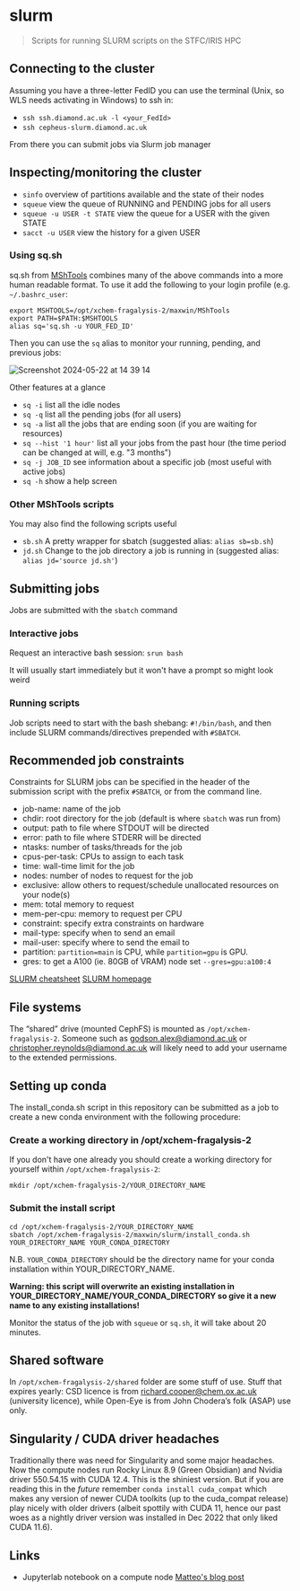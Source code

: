 # slurm

> Scripts for running SLURM scripts on the STFC/IRIS HPC

## Connecting to the cluster

Assuming you have a three-letter FedID you can use the terminal (Unix, so WLS needs activating in Windows) to ssh in:

- `ssh ssh.diamond.ac.uk -l <your_FedId>` 
- `ssh cepheus-slurm.diamond.ac.uk`
 
From there you can submit jobs via Slurm job manager

## Inspecting/monitoring the cluster

- `sinfo` overview of partitions available and the state of their nodes
- `squeue` view the queue of RUNNING and PENDING jobs for all users
- `squeue -u USER -t STATE` view the queue for a USER with the given STATE
- `sacct -u USER` view the history for a given USER

### Using sq.sh

sq.sh from [MShTools](https://github.com/mwinokan/MShTools) combines many of the above commands into a more human readable format. To use it add the following to your login profile (e.g. `~/.bashrc_user`:

```
export MSHTOOLS=/opt/xchem-fragalysis-2/maxwin/MShTools
export PATH=$PATH:$MSHTOOLS
alias sq='sq.sh -u YOUR_FED_ID'
```

Then you can use the `sq` alias to monitor your running, pending, and previous jobs:

![Screenshot 2024-05-22 at 14 39 14](https://github.com/xchem/slurm/assets/36866506/0716f3fc-6867-4281-9526-c445dd05d893)

Other features at a glance

- `sq -i` list all the idle nodes
- `sq -q` list all the pending jobs (for all users)
- `sq -a` list all the jobs that are ending soon (if you are waiting for resources)
- `sq --hist '1 hour'` list all your jobs from the past hour (the time period can be changed at will, e.g. "3 months")
- `sq -j JOB_ID` see information about a specific job (most useful with active jobs)
- `sq -h` show a help screen

### Other MShTools scripts

You may also find the following scripts useful

- `sb.sh` A pretty wrapper for sbatch (suggested alias: `alias sb=sb.sh`)
- `jd.sh` Change to the job directory a job is running in (suggested alias: `alias jd='source jd.sh'`)

## Submitting jobs

Jobs are submitted with the `sbatch` command

### Interactive jobs

Request an interactive bash session: `srun bash`

It will usually start immediately but it won't have a prompt so might look weird

### Running scripts

Job scripts need to start with the bash shebang: `#!/bin/bash`, and then include SLURM commands/directives prepended with `#SBATCH`.

## Recommended job constraints

Constraints for SLURM jobs can be specified in the header of the submission script with the prefix `#SBATCH`, or from the command line.

- job-name: name of the job
- chdir: root directory for the job (default is where `sbatch` was run from)
- output: path to file where STDOUT will be directed
- error: path to file where STDERR will be directed
- ntasks: number of tasks/threads for the job
- cpus-per-task: CPUs to assign to each task
- time: wall-time limit for the job
- nodes: number of nodes to request for the job
- exclusive: allow others to request/schedule unallocated resources on your node(s)
- mem: total memory to request
- mem-per-cpu: memory to request per CPU
- constraint: specify extra constraints on hardware
- mail-type: specify when to send an email
- mail-user: specify where to send the email to
- partition: `partition=main` is CPU, while `partition=gpu` is GPU.
- gres: to get a A100 (ie. 80GB of VRAM) node set `--gres=gpu:a100:4`

[SLURM cheatsheet](https://slurm.schedmd.com/pdfs/summary.pdf)
[SLURM homepage](https://slurm.schedmd.com/documentation.html)

## File systems
 
The “shared” drive (mounted CephFS) is mounted as `/opt/xchem-fragalysis-2`.
Someone such as godson.alex@diamond.ac.uk or christopher.reynolds@diamond.ac.uk will likely need to add your username to the extended permissions.

## Setting up conda

The install_conda.sh script in this repository can be submitted as a job to create a new conda environment with the following procedure:

### Create a working directory in /opt/xchem-fragalysis-2

If you don't have one already you should create a working directory for yourself within `/opt/xchem-fragalysis-2`:

```
mkdir /opt/xchem-fragalysis-2/YOUR_DIRECTORY_NAME
```

### Submit the install script

```
cd /opt/xchem-fragalysis-2/YOUR_DIRECTORY_NAME
sbatch /opt/xchem-fragalysis-2/maxwin/slurm/install_conda.sh YOUR_DIRECTORY_NAME YOUR_CONDA_DIRECTORY
```

N.B. `YOUR_CONDA_DIRECTORY` should be the directory name for your conda installation within YOUR_DIRECTORY_NAME.

**Warning: this script will overwrite an existing installation in YOUR_DIRECTORY_NAME/YOUR_CONDA_DIRECTORY so give it a new name to any existing installations!**

Monitor the status of the job with `squeue` or `sq.sh`, it will take about 20 minutes.

## Shared software
 
In `/opt/xchem-fragalysis-2/shared` folder are some stuff of use.
Stuff that expires yearly:
CSD licence is from richard.cooper@chem.ox.ac.uk (university licence), while Open-Eye is from John Chodera’s folk (ASAP) use only.

## Singularity / CUDA driver headaches

Traditionally there was need for Singularity and some major headaches. Now the compute nodes run Rocky Linux 8.9 (Green Obsidian) and Nvidia driver 550.54.15 with CUDA 12.4. This is the shiniest version. But if you are reading this in the _future_ remember `conda install cuda_compat` which makes any version of newer CUDA toolkits (up to the cuda_compat release) play nicely with older drivers (albeit spottily with CUDA 11, hence our past woes as a nightly driver version was installed in Dec 2022 that only liked CUDA 11.6).

## Links

- Jupyterlab notebook on a compute node [Matteo's blog post](https://www.blopig.com/blog/2023/10/ssh-the-boss-fight-level-jupyter-notebooks-from-compute-nodes/)
